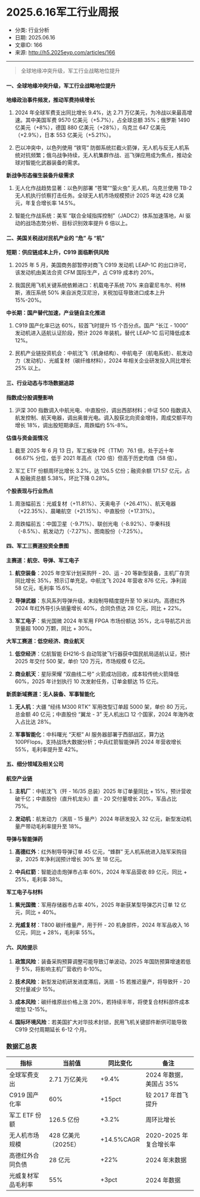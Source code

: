 # 2025.6.16军工行业周报

- 分类: 行业分析
- 日期: 2025.06.16
- 文章ID: 166
- 来源: http://h5.2025eyp.com/articles/166

---

> 全球地缘冲突升级，军工行业战略地位提升

#### **一、全球地缘冲突升级，军工行业战略地位提升**

**地缘政治事件频发，推动军费持续增长**

1. 2024 年全球军费支出同比增长 9.4%，达 2.71 万亿美元，为冷战以来最高增速。其中美国军费 9570 亿美元（+5.7%），占全球总额 35%；俄罗斯 1490 亿美元（+8%），德国 880 亿美元（+28%），乌克兰 647 亿美元（+2.9%），日本 553 亿美元（+5.21%）。

2. 巴以冲突中，以色列使用 “铁穹” 防御系统拦截火箭弹，无人机与反无人机系统对抗频繁；俄乌战争持续，无人机集群作战、巡飞弹应用成为焦点，推动全球对智能化武器装备的需求。

**新战争形态催生装备升级需求**

1. 无人化作战趋势显著：以色列部署 “苍鹭”“萤火虫” 无人机，乌克兰使用 TB-2 无人机执行侦察打击任务。全球无人机市场规模预计 2025 年达 428 亿美元，年复合增长率 14.5%。

2. 智能化作战系统：美军 “联合全域指挥控制”（JADC2）体系加速落地，AI 驱动的战场态势分析、目标识别效率提升 6 倍以上。

#### **二、美国关税战对民机产业的 “危” 与 “机”**

**短期：供应链成本上升，C919 面临断供风险**

1. 2025 年 5 月，美国商务部暂停对商飞 C919 发动机 LEAP-1C 的出口许可，该发动机由美法合资 CFM 国际生产，占 C919 成本约 20%。

2. 我国民用飞机关键系统依赖进口：机载电子系统 70% 来自霍尼韦尔、柯林斯，液压系统 50% 来自派克汉尼汾，关税加征导致进口成本上升 15%-20%。

**中长期：国产替代加速，产业链自主化推进**

1. C919 国产化率已达 60%，较首飞时提升 15 个百分点。国产 “长江 - 1000” 发动机进入适航认证阶段，预计 2026 年装机，替代 LEAP-1C 后可降低成本 12%。

2. 民机产业链投资机会：中航沈飞（机身结构）、中航电子（航电系统）、航发动力（发动机）、光威复材（碳纤维材料），2024 年相关企业研发投入同比增长 25% 以上。

#### **三、行业动态与市场数据追踪**

**指数成分股调整影响**

1. 沪深 300 指数调入中航光电、中直股份，调出西部材料；中证 500 指数调入航发控制、航天电器，调出奥普光电。调入股获北向资金增持，周成交额平均增长 18%，调出股短期承压，周跌幅约 5%-8%。

**估值与资金面情况**

1. 截至 2025 年 6 月 13 日，军工板块 PE（TTM）76.1 倍，处于近十年 66.67% 分位，低于 2021 年高点（120 倍）但高于历史均值（58 倍）。

2. 军工 ETF 份额周环比增长 3.2%，达 126.5 亿份；融资余额 171.57 亿元，占 A 股融资总额 5.38%，环比下降 0.28%。

**个股表现与行业热点**

1. 周涨幅前五：光威复材（+11.81%）、天奥电子（+26.41%）、航天电器（+22.35%）、晨曦航空（+21.15%）、中直股份（+17.31%）。

2. 周跌幅前五：中国卫星（-9.71%）、联创光电（-8.92%）、华秦科技（-8.5%）、航发动力（-7.27%）、图南股份（-7.25%）。

#### **四、军工三赛道投资全景图**

**主赛道：航空、导弹、军工电子**

1. **航空装备**：2025 年空军计划采购歼 - 20、运 - 20 等新型装备，主机厂存货同比增长 35%，预示订单充足。中航沈飞 2024 年营收 876 亿元，净利润 58 亿元，毛利率 15.6%。

2. **导弹武器**：东风系列导弹升级，末段制导精度提升至 10 米以内。高德红外 2024 年红外导引头销量增长 40%，合同负债达 28 亿元，同比 + 22%。

3. **军工电子**：紫光国微 2024 年军用 FPGA 市场份额达 35%，北斗导航芯片出货量超 1000 万颗，同比 + 30%。

**大军工赛道：低空经济、商业航天**

1. **低空经济**：亿航智能 EH216-S 自动驾驶飞行器获中国民航局适航认证，预计 2025 年交付 500 架，单价 120 万元，市场规模 6 亿元。

2. **商业航天**：星际荣耀 “双曲线二号” 火箭成功回收，成本较传统火箭降低 60%，2025 年计划执行 10 次发射任务，订单金额达 15 亿元。

**新质新域赛道：无人装备、军事智能化**

1. **无人机**：大疆 “经纬 M300 RTK” 军用改型订单超 5000 架，单价 80 万元，总金额 40 亿元；中直股份 “翼龙 - 3” 无人机出口 12 个国家，2024 年海外收入占比达 28%。

2. **军事智能化**：中科曙光 “天枢” AI 服务器部署于西部战区，算力达 100PFlops，支持战场大数据分析；中兵红箭智能弹药 2024 年营收增长 55%，毛利率提升至 42%。

#### **五、细分领域及相关公司**

**航空产业链**

1. **主机厂**：中航沈飞（歼 - 16/35 总装）2025 年订单量同比 + 15%，预计营收破千亿；中直股份（直升机龙头）直 - 20 交付量增长 20%，军品占比 75%。

2. **发动机**：航发动力（涡扇 - 15 量产）2024 年研发投入 32 亿元，新型发动机量产带动毛利率提升至 18%。

**导弹与智能弹药**

1. **高德红外**：红外制导导弹订单 45 亿元，“蜂群” 无人机系统进入陆军采购目录，2025 年净利润预计增长 30% 至 18 亿元。

2. **中兵红箭**：智能迫击炮弹市占率 60%，2024 年军品营收 89 亿元，同比 + 25%，毛利率 38%。

**军工电子与材料**

1. **紫光国微**：军用存储器市占率 40%，2025 年新获某型导弹芯片订单 12 亿元，同比 + 40%。

2. **光威复材**：T800 碳纤维量产，用于歼 - 20 机身部件，2024 年军品收入 16 亿元，同比 + 28%，毛利率 55%。

#### **六、风险提示**

1. **政策风险**：装备采购预算调整可能导致订单波动，2025 年国防预算增速若低于 5%，将影响主机厂营收约 8-10%。

2. **技术风险**：新型发动机研发进度滞后，涡扇 - 15 若推迟量产，将导致歼 - 20 交付量减少 15%。

3. **成本风险**：碳纤维原丝价格上涨 20%，若持续半年，将使复合材料部件成本增加 12-15%。

4. **国际环境风险**：若美国扩大对华技术封锁，民用飞机关键部件断供可能导致 C919 交付周期延长 6-12 个月。

### **数据汇总表**

| **指标** | **当前值** | **同比变化** | **备注** |
| --- | --- | --- | --- |
| 全球军费支出 | 2.71 万亿美元 | +9.4% | 2024 年数据，美国占 35% |
| C919 国产化率 | 60% | +15pct | 较 2017 年首飞提升 |
| 军工 ETF 份额 | 126.5 亿份 | +3.2% | 周环比增长 |
| 无人机市场规模 | 428 亿美元（2025E） | +14.5%CAGR | 2020-2025 年复合增长率 |
| 高德红外合同负债 | 28 亿元 | +22% | 2024 年末数据 |
| 光威复材军品毛利率 | 55% | +3pct | 2024 年数据 |

